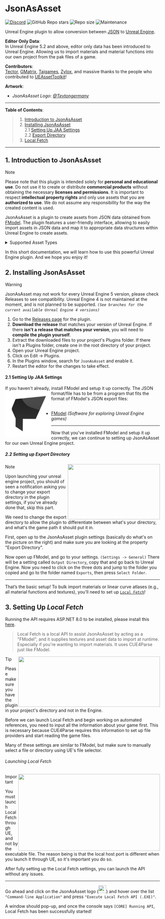 # JsonAsAsset

[![Discord](https://img.shields.io/badge/Join%20Discord-Collector?color=7289DA&label=JsonAsAsset&logo=discord&logoColor=7289DA&style=for-the-badge)](https://discord.gg/h9s6qpBnUT)
![GitHub Repo stars](https://img.shields.io/github/stars/JsonAsAsset/JsonAsAsset?style=for-the-badge&logo=&color=lightgrey)
![Repo size](https://img.shields.io/github/repo-size/JsonAsAsset/JsonAsAsset?label=total%20size&style=for-the-badge&logo=&color=lightgrey&logoColor=lightgrey)
![Maintenance](https://img.shields.io/maintenance/yes/2025?style=for-the-badge&logo=&color=lightgrey)

Unreal Engine plugin to allow conversion between [JSON](https://www.json.org/json-en.html) to [Unreal Engine](https://www.unrealengine.com/en-US).

**Editor Only Data**:
<br> In Unreal Engine 5.2 and above, editor only data has been introduced to Unreal Engine. Allowing us to import materials and material functions into our own project from the pak files of a game.

**Contributors**:
<br> [Tector](https://github.com/Tectors), [GMatrix](https://github.com/GMatrixGames), [Tajgames](https://github.com/), [Zylox](https://github.com/0xZylox), and massive thanks to the people who contributed to [UEAssetToolkit](https://github.com/Buckminsterfullerene02/UEAssetToolkit-Fixes)!

**Artwork**:
- *JsonAsAsset Logo*: *[@Tevtongermany](https://github.com/Tevtongermany)*

-----------------

**Table of Contents**:
<br> 

> 1. [Introduction to JsonAsAsset](#intro)
> 1. [Installing JsonAsAsset](#install)  
>    2.1 [Setting Up JAA Settings](#setup-jaa)  
>    2.2 [Export Directory](#export-directory)  
> 3. [Local Fetch](#setup-local-fetch)

-----------------

<a name="intro"></a>
## 1. Introduction to JsonAsAsset
> [!NOTE]
> Please note that this plugin is intended solely for **personal and educational use**. Do not use it to create or distribute **commercial products** without obtaining the necessary **licenses and permissions**. It is important to respect **intellectual property rights** and only use assets that you are **authorized to use**. We do not assume any responsibility for the way the created content is used.

JsonAsAsset is a plugin to create assets from JSON data obtained from [FModel](https://fmodel.app). The plugin features a user-friendly interface, allowing to easily import assets in JSON data and map it to appropriate data structures within Unreal Engine to create assets.

<details>
  <summary>Supported Asset Types</summary>

###### Materials
 - Material
 - MaterialFunction
 - MaterialParameterCollection
 - PhysicalMaterial
 - SubsurfaceProfile
     
###### Curve Asset Types
 - CurveFloat
 - CurveTable
 - CurveVector
 - CurveLinearColor
 - CurveLinearColorAtlas

###### Skeleton/Animation Asset Types
 - SkeletalMeshLODSettings
 - Animation (curves, sync markers)

###### Sound Asset Types
 - SoundAttenuation
 - SoundConcurrency
 - ReverbEffect

###### Data Asset Types
- DataAsset
- DataTable

</details>

In this short documentation, we will learn how to use this powerful Unreal Engine plugin. And we hope you enjoy it!

<a name="install"></a>
## 2. Installing JsonAsAsset
> [!WARNING]
> JsonAsAsset may not work for every Unreal Engine 5 version, please check Releases to see compatibility. Unreal Engine 4 is not maintained at the moment, and is not planned to be supported.
> *`(See branches for the current available Unreal Engine 4 versions)`*

1. Go to the [Releases page](/../../releases) for the plugin.
2. **Download the release** that matches your version of Unreal Engine. If there **isn't a release that matches your version**, you will need to **compile the plugin yourself**.
3. Extract the downloaded files to your project's Plugins folder. If there isn't a Plugins folder, create one in the root directory of your project.
4. Open your Unreal Engine project.
5. Click on Edit -> Plugins.
6. In the Plugins window, search for `JsonAsAsset` and enable it.
7. Restart the editor for the changes to take effect.

<a name="setup-jaa"></a>
#### 2.1 Setting Up JAA Settings
If you haven't already, install FModel and setup it up correctly.
<img align="left" width="150" height="150" src="./JsonAsAsset/Resources/FModelLogo.png?raw=true">
The JSON format/file has to be from a program that fits the format of FModel's JSON export files:
<br><br>

- [FModel](https://fmodel.app) *(Software for exploring Unreal Engine games)*

-------------------

Now that you've installed FModel and setup it up correctly, we can continue to setting up JsonAsAsset for our own Unreal Engine project.

<a name="export-directory"></a>
##### 2.2 Setting up Export Directory
<img align="right" width="300" height="180" src=https://github.com/JsonAsAsset/JsonAsAsset/assets/73559984/aad4e86a-6f0b-4e66-aef1-13d30d8215de)>

> [!NOTE]
> Upon launching your unreal engine project, you should of seen a notification asking you to change your export directory in the plugin settings, if you've already done that, skip this part.

We need to change the export directory to allow the plugin to differentiate between what's your directory, and what's the game path it should put it in.

First, open up to the JsonAsAsset plugin settings (basically do what's on the picture on the right) and make sure you are looking at the property "Export Directory".

Now open up FModel, and go to your settings. `(Settings -> General)` There will be a setting called `Output Directory`, copy that and go back to Unreal Engine. Now you need to click on the three dots and jump to the folder you copied and go to the folder named `Exports`, then press `Select Folder`.

-------------------

That’s the basic setup! To bulk import materials or linear curve atlases (e.g., all material functions and textures), you'll need to set up [`Local Fetch`](#setup-local-fetch)!

<a name="setup-local-fetch"></a>
## 3. Setting Up *Local Fetch*

Running the API requires ASP.NET 8.0 to be installed, please install this [here](https://dotnet.microsoft.com/en-us/download/dotnet/thank-you/runtime-aspnetcore-8.0.1-windows-x64-installer).

> Local Fetch is a local API to assist JsonAsAsset by acting as a "FModel", and it supplies textures and asset data to import at runtime. Especially if you're wanting to import materials. It uses CUE4Parse just like FModel.
<img align="right" width="461.5" height="164" src=https://github.com/JsonAsAsset/JsonAsAsset/assets/73559984/cddf0ea7-2499-4b39-a7af-e6f27ec5148e>

> [!TIP]
> Please make sure you have the plugin in your project's directory and not in the Engine.

Before we can launch Local Fetch and begin working on automated references, you need to input all the information about your game first. This is necessary because CUE4Parse requires this information to set up file providers and start reading the game files.

Many of these settings are similar to FModel, but make sure to manually select a file or directory using UE's file selector.

###### Launching Local Fetch
<img align="right" width="461.5" height="250" src=https://github.com/JsonAsAsset/JsonAsAsset/assets/73559984/4688482d-0854-4a62-83cf-fc055d657284>

> [!IMPORTANT]
> You must launch Local Fetch through UE, and not by the executable file. The reason being is that the local host port is different when you launch it through UE, so it's important you do so.

After fully setting up the Local Fetch settings, you can launch the API without any issues.

-------------------

Go ahead and click on the JsonAsAsset logo (<img width="25" height="25" src=https://github.com/JsonAsAsset/JsonAsAsset/assets/73559984/b90ab71f-d9ac-4349-96eb-620aadf7812f>) and hover over the list `"Command-line Application"` and press `"Execute Local Fetch API (.EXE)"`.

A window should pop-up, and once the console says `[CORE] Running API`, Local Fetch has been successfully started!
